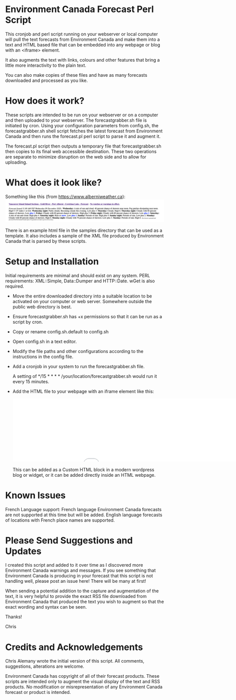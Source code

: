 # Environment Canada Forecast Perl Script
This cronjob and perl script running on your webserver or local computer will pull the text forecasts from Environment Canada and make them into a text and HTML based file that can be embedded into any webpage or blog with an \<iframe> element.

It also augments the text with links, colours and other features that bring a little more interactivity to the plain text.

You can also make copies of these files and have as many forecasts downloaded and processed as you like.

# How does it work?

These scripts are intended to be run on your webserver or on a computer and then uploaded to your webserver.  The forecastgrabber.sh file is initiated by cron. Using your configuration parameters from config.sh, the forecastgrabber.sh shell script fetches the latest forecast from Environment Canada and then runs the forecast.pl perl script to parse it and augment it.

The forecast.pl script then outputs a temporary file that forecastgrabber.sh then copies to its final web accessible destination.  These two operations are separate to minimize disruption on the web side and to allow for uploading.

# What does it look like?

Something like this (from https://www.alberniweather.ca):
![image](https://github.com/chrisale/ECForecastGrabber/blob/main/images/forecastscreenshot.png)

There is an example html file in the samples directory that can be used as a template.  It also includes a sample of the XML file produced by Environment Canada that is parsed by these scripts.


# Setup and Installation

Initial requirements are minimal and should exist on any system.
PERL requirements: XML::Simple, Data::Dumper and HTTP::Date.
wGet is also required.

* Move the entire downloaded directory into a suitable location to be activated on your computer or web server. Somewhere outside the public web directory is best.

* Ensure forecastgrabber.sh has +x permissions so that it can be run as a script by cron.

* Copy or rename config.sh.default to config.sh

* Open config.sh in a text editor.

* Modify the file paths and other configurations according to the instructions in the config file.

* Add a cronjob in your system to run the forecastgrabber.sh file.
	
	A setting of */15 * * * * /your/location/forecastgrabber.sh would run it every 15 minutes.

* Add the HTML file to your webpage with an iframe element like this:
	<iframe title="Your Local Forecast" width="1000" height="200" src="/ECForecast.html" name="YourTextForecast" style="border:none; width:1000; height:200px; " > </iframe>
	
	This can be added as a Custom HTML block in a modern wordpress blog or widget, or it can be added directly inside an HTML webpage.
	
# Known Issues

French Language support: French language Environment Canada forecasts are not supported at this time but will be added. English language forecasts of locations with French place names are supported.

# Please Send Suggestions and Updates

I created this script and added to it over time as I discovered more Environment Canada warnings and messages. If you see something that Environment Canada is producing in your forecast that this script is not handling well, please post an issue here!  There will be many at first!

When sending a potential addition to the capture and augmentation of the text, it is very helpful to provide the exact RSS file downloaded from Environment Canada that produced the text you wish to augment so that the exact wording and syntax can be seen.

Thanks!

Chris


# Credits and Acknowledgements
Chris Alemany wrote the initial version of this script.  All comments, suggestions, alterations are welcome.

Environment Canada has copyright of all of their forecast products. These scripts are intended only to augment the visual display of the text and RSS products. No modification or misrepresentation of any Environment Canada forecast or product is intended.
